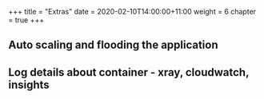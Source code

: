 +++
title = "Extras"
date = 2020-02-10T14:00:00+11:00
weight = 6
chapter = true
+++

## Auto scaling and flooding the application
## Log details about container - xray, cloudwatch, insights 
